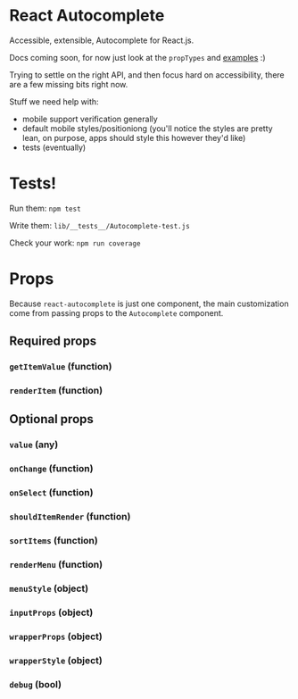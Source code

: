 React Autocomplete
==================

Accessible, extensible, Autocomplete for React.js.

Docs coming soon, for now just look at the `propTypes` and [examples](https://reactjs.github.io/react-autocomplete/) :)

Trying to settle on the right API, and then focus hard on accessibility,
there are a few missing bits right now.

Stuff we need help with:

- mobile support verification generally
- default mobile styles/positioniong (you'll notice the styles are
  pretty lean, on purpose, apps should style this however they'd like)
- tests (eventually)

# Tests!

Run them:
`npm test`

Write them:
`lib/__tests__/Autocomplete-test.js`

Check your work:
`npm run coverage`

# Props

Because `react-autocomplete` is just one component, the main customization come
from passing props to the `Autocomplete` component.

## Required props

### `getItemValue` (function)
### `renderItem` (function)

## Optional props

### `value` (any)
### `onChange` (function)
### `onSelect` (function)
### `shouldItemRender` (function)
### `sortItems` (function)
### `renderMenu` (function)
### `menuStyle` (object)
### `inputProps` (object)
### `wrapperProps` (object)
### `wrapperStyle` (object)
### `debug` (bool)
